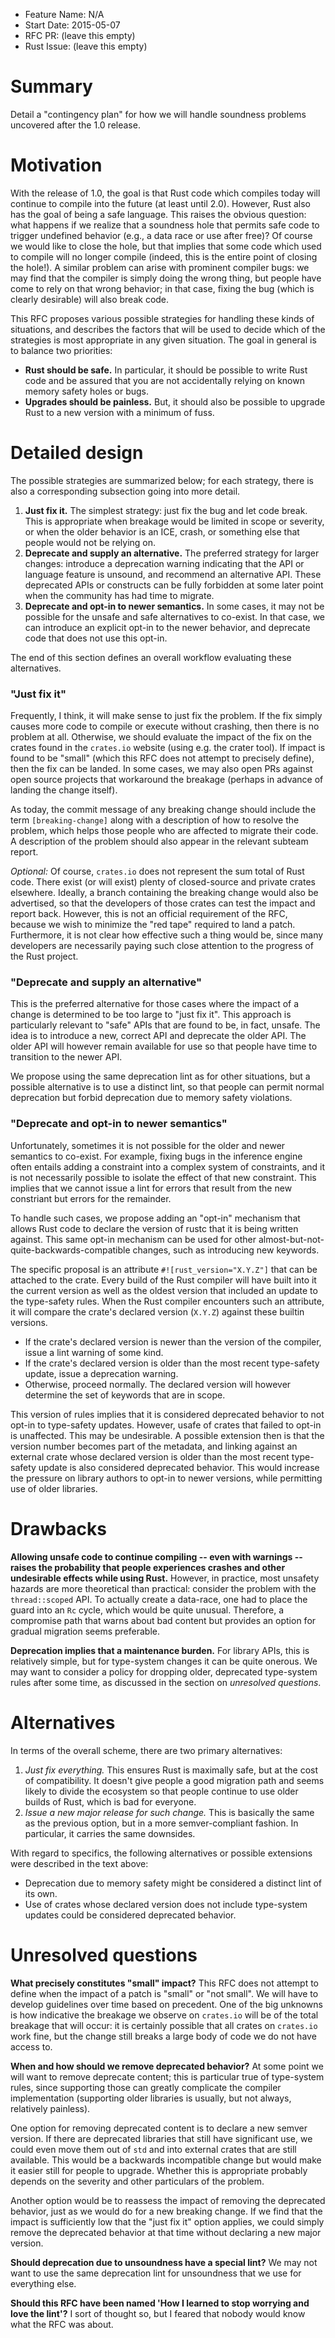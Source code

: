 - Feature Name: N/A
- Start Date: 2015-05-07
- RFC PR: (leave this empty)
- Rust Issue: (leave this empty)

# Summary

Detail a "contingency plan" for how we will handle soundness problems
uncovered after the 1.0 release.

# Motivation

With the release of 1.0, the goal is that Rust code which compiles
today will continue to compile into the future (at least until
2.0). However, Rust also has the goal of being a safe language. This
raises the obvious question: what happens if we realize that a
soundness hole that permits safe code to trigger undefined behavior
(e.g., a data race or use after free)? Of course we would like to
close the hole, but that implies that some code which used to compile
will no longer compile (indeed, this is the entire point of closing
the hole!). A similar problem can arise with prominent compiler bugs:
we may find that the compiler is simply doing the wrong thing, but
people have come to rely on that wrong behavior; in that case, fixing
the bug (which is clearly desirable) will also break code.

This RFC proposes various possible strategies for handling these kinds
of situations, and describes the factors that will be used to decide
which of the strategies is most appropriate in any given
situation. The goal in general is to balance two priorities:

- **Rust should be safe.** In particular, it should be possible to
  write Rust code and be assured that you are not accidentally relying
  on known memory safety holes or bugs.
- **Upgrades should be painless.** But, it should also be possible to
  upgrade Rust to a new version with a minimum of fuss.

# Detailed design

The possible strategies are summarized below; for each strategy, there
is also a corresponding subsection going into more detail.

1. **Just fix it.** The simplest strategy: just fix the bug and let
  code break. This is appropriate when breakage would be limited in
  scope or severity, or when the older behavior is an ICE, crash, or
  something else that people would not be relying on.
2. **Deprecate and supply an alternative.** The preferred
  strategy for larger changes: introduce a deprecation warning
  indicating that the API or language feature is unsound, and
  recommend an alternative API. These deprecated APIs or constructs
  can be fully forbidden at some later point when the community has
  had time to migrate.
3. **Deprecate and opt-in to newer semantics.** In some cases, it
  may not be possible for the unsafe and safe alternatives to
  co-exist. In that case, we can introduce an explicit opt-in to the
  newer behavior, and deprecate code that does not use this opt-in.
  
The end of this section defines an overall workflow evaluating these
alternatives.

### "Just fix it"

Frequently, I think, it will make sense to just fix the problem. If
the fix simply causes more code to compile or execute without
crashing, then there is no problem at all. Otherwise, we should
evaluate the impact of the fix on the crates found in the `crates.io`
website (using e.g. the crater tool). If impact is found to be "small"
(which this RFC does not attempt to precisely define), then the fix
can be landed. In some cases, we may also open PRs against open source
projects that workaround the breakage (perhaps in advance of landing
the change itself).

As today, the commit message of any breaking change should include the
term `[breaking-change]` along with a description of how to resolve
the problem, which helps those people who are affected to migrate
their code. A description of the problem should also appear in the
relevant subteam report.

*Optional:* Of course, `crates.io` does not represent the sum total of
Rust code.  There exist (or will exist) plenty of closed-source and
private crates elsewhere. Ideally, a branch containing the breaking
change would also be advertised, so that the developers of those
crates can test the impact and report back. However, this is not an
official requirement of the RFC, because we wish to minimize the "red
tape" required to land a patch. Furthermore, it is not clear how
effective such a thing would be, since many developers are necessarily
paying such close attention to the progress of the Rust project.

### "Deprecate and supply an alternative"

This is the preferred alternative for those cases where the impact of
a change is determined to be too large to "just fix it". This approach
is particularly relevant to "safe" APIs that are found to be, in fact,
unsafe. The idea is to introduce a new, correct API and deprecate the
older API. The older API will however remain available for use so that
people have time to transition to the newer API.

We propose using the same deprecation lint as for other situations,
but a possible alternative is to use a distinct lint, so that people
can permit normal deprecation but forbid deprecation due to memory
safety violations.

### "Deprecate and opt-in to newer semantics"

Unfortunately, sometimes it is not possible for the older and newer
semantics to co-exist. For example, fixing bugs in the inference
engine often entails adding a constraint into a complex system of
constraints, and it is not necessarily possible to isolate the effect
of that new constraint.  This implies that we cannot issue a lint for
errors that result from the new constriant but errors for the
remainder.

To handle such cases, we propose adding an "opt-in" mechanism that
allows Rust code to declare the version of rustc that it is being
written against.  This same opt-in mechanism can be used for other
almost-but-not-quite-backwards-compatible changes, such as introducing
new keywords.

The specific proposal is an attribute `#![rust_version="X.Y.Z"]` that
can be attached to the crate. Every build of the Rust compiler will
have built into it the current version as well as the oldest version
that included an update to the type-safety rules. When the Rust
compiler encounters such an attribute, it will compare the crate's
declared version (`X.Y.Z`) against these builtin versions.

- If the crate's declared version is newer than the version of the
  compiler, issue a lint warning of some kind.
- If the crate's declared version is older than the most recent
  type-safety update, issue a deprecation warning.
- Otherwise, proceed normally. The declared version will however
  determine the set of keywords that are in scope.

This version of rules implies that it is considered deprecated
behavior to not opt-in to type-safety updates. However, usafe of
crates that failed to opt-in is unaffected. This may be undesirable. A
possible extension then is that the version number becomes part of the
metadata, and linking against an external crate whose declared version
is older than the most recent type-safety update is also considered
deprecated behavior. This would increase the pressure on library
authors to opt-in to newer versions, while permitting use of older
libraries.

# Drawbacks

**Allowing unsafe code to continue compiling -- even with warnings --
raises the probability that people experiences crashes and other
undesirable effects while using Rust.** However, in practice, most
unsafety hazards are more theoretical than practical: consider the
problem with the `thread::scoped` API. To actually create a data-race,
one had to place the guard into an `Rc` cycle, which would be quite
unusual. Therefore, a compromise path that warns about bad content but
provides an option for gradual migration seems preferable.

**Deprecation implies that a maintenance burden.** For library APIs,
this is relatively simple, but for type-system changes it can be quite
onerous. We may want to consider a policy for dropping older,
deprecated type-system rules after some time, as discussed in the
section on *unresolved questions*.

# Alternatives

In terms of the overall scheme, there are two primary alternatives:

1. *Just fix everything.* This ensures Rust is maximally safe, but at
the cost of compatibility. It doesn't give people a good migration
path and seems likely to divide the ecosystem so that people continue
to use older builds of Rust, which is bad for everyone.
2. *Issue a new major release for such change.* This is basically the
same as the previous option, but in a more semver-compliant fashion.
In particular, it carries the same downsides.

With regard to specifics, the following alternatives or possible
extensions were described in the text above:

- Deprecation due to memory safety might be considered a distinct lint
  of its own.
- Use of crates whose declared version does not include type-system
  updates could be considered deprecated behavior.

# Unresolved questions

**What precisely constitutes "small" impact?** This RFC does not
attempt to define when the impact of a patch is "small" or "not
small". We will have to develop guidelines over time based on
precedent. One of the big unknowns is how indicative the breakage we
observe on `crates.io` will be of the total breakage that will occur:
it is certainly possible that all crates on `crates.io` work fine, but
the change still breaks a large body of code we do not have access to.

**When and how should we remove deprecated behavior?** At some point
we will want to remove deprecate content; this is particular true of
type-system rules, since supporting those can greatly complicate the
compiler implementation (supporting older libraries is usually, but
not always, relatively painless).

One option for removing deprecated content is to declare a new semver
version. If there are deprecated libraries that still have significant
use, we could even move them out of `std` and into external crates
that are still available. This would be a backwards incompatible
change but would make it easier still for people to upgrade. Whether
this is appropriate probably depends on the severity and other
particulars of the problem.

Another option would be to reassess the impact of removing the
deprecated behavior, just as we would do for a new breaking change. If
we find that the impact is sufficiently low that the "just fix it"
option applies, we could simply remove the deprecated behavior at that
time without declaring a new major version.

**Should deprecation due to unsoundness have a special lint?** We may
not want to use the same deprecation lint for unsoundness that we use
for everything else.

**Should this RFC have been named 'How I learned to stop worrying and
love the lint'?** I sort of thought so, but I feared that nobody would
know what the RFC was about.

